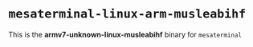 # `mesaterminal-linux-arm-musleabihf`

This is the **armv7-unknown-linux-musleabihf** binary for `mesaterminal`
